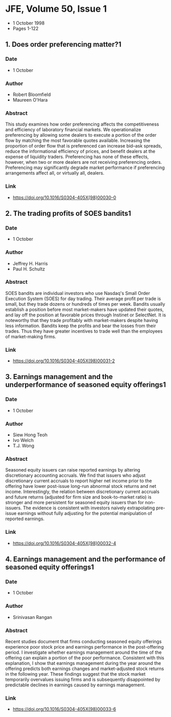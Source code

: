 # JFE, Volume 50, Issue 1
- 1 October 1998
- Pages 1-122

## 1. Does order preferencing matter?1
### Date
- 1 October
### Author
- Robert Bloomfield
- Maureen O'Hara
### Abstract
This study examines how order preferencing affects the competitiveness and efficiency of laboratory financial markets. We operationalize preferencing by allowing some dealers to execute a portion of the order flow by matching the most favorable quotes available. Increasing the proportion of order flow that is preferenced can increase bid–ask spreads, reduce the informational efficiency of prices, and benefit dealers at the expense of liquidity traders. Preferencing has none of these effects, however, when two or more dealers are not receiving preferencing orders. Preferencing may significantly degrade market performance if preferencing arrangements affect all, or virtually all, dealers.
### Link
- https://doi.org/10.1016/S0304-405X(98)00030-0

## 2. The trading profits of SOES bandits1
### Date
- 1 October
### Author
- Jeffrey H. Harris
- Paul H. Schultz
### Abstract
SOES bandits are individual investors who use Nasdaq's Small Order Execution System (SOES) for day trading. Their average profit per trade is small, but they trade dozens or hundreds of times per week. Bandits usually establish a position before most market-makers have updated their quotes, and lay off the position at favorable prices through Instinet or SelectNet. It is noteworthy that they trade profitably with market-makers despite having less information. Bandits keep the profits and bear the losses from their trades. Thus they have greater incentives to trade well than the employees of market-making firms.
### Link
- https://doi.org/10.1016/S0304-405X(98)00031-2

## 3. Earnings management and the underperformance of seasoned equity offerings1
### Date
- 1 October
### Author
- Siew Hong Teoh
- Ivo Welch
- T.J. Wong
### Abstract
Seasoned equity issuers can raise reported earnings by altering discretionary accounting accruals. We find that issuers who adjust discretionary current accruals to report higher net income prior to the offering have lower post-issue long-run abnormal stock returns and net income. Interestingly, the relation between discretionary current accruals and future returns (adjusted for firm size and book-to-market ratio) is stronger and more persistent for seasoned equity issuers than for non-issuers. The evidence is consistent with investors naively extrapolating pre-issue earnings without fully adjusting for the potential manipulation of reported earnings.
### Link
- https://doi.org/10.1016/S0304-405X(98)00032-4

## 4. Earnings management and the performance of seasoned equity offerings1
### Date
- 1 October
### Author
- Srinivasan Rangan
### Abstract
Recent studies document that firms conducting seasoned equity offerings experience poor stock price and earnings performance in the post-offering period. I investigate whether earnings management around the time of the offering can explain a portion of the poor performance. Consistent with this explanation, I show that earnings management during the year around the offering predicts both earnings changes and market-adjusted stock returns in the following year. These findings suggest that the stock market temporarily overvalues issuing firms and is subsequently disappointed by predictable declines in earnings caused by earnings management.
### Link
- https://doi.org/10.1016/S0304-405X(98)00033-6

